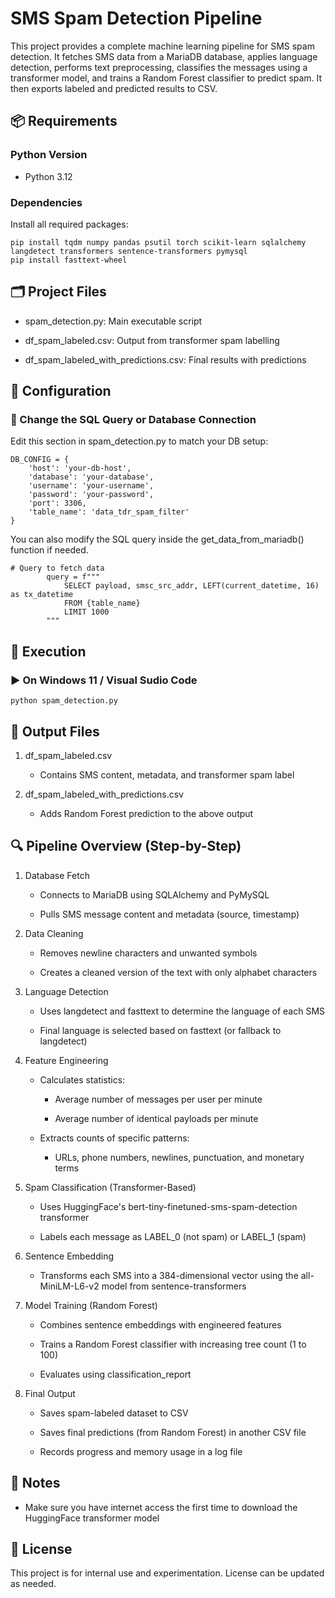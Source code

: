 # SMS Spam Detection Pipeline

This project provides a complete machine learning pipeline for SMS spam detection. It fetches SMS data from a MariaDB database, applies language detection, performs text preprocessing, classifies the messages using a transformer model, and trains a Random Forest classifier to predict spam. It then exports labeled and predicted results to CSV.

## 📦 Requirements

### Python Version

 - Python 3.12

### Dependencies

Install all required packages:
```
pip install tqdm numpy pandas psutil torch scikit-learn sqlalchemy langdetect transformers sentence-transformers pymysql
pip install fasttext-wheel
```

## 🗂 Project Files

- spam_detection.py: Main executable script

- df_spam_labeled.csv: Output from transformer spam labelling

- df_spam_labeled_with_predictions.csv: Final results with predictions

## 🔧 Configuration

### 💾 Change the SQL Query or Database Connection

Edit this section in spam_detection.py to match your DB setup:
```
DB_CONFIG = {
    'host': 'your-db-host',
    'database': 'your-database',
    'username': 'your-username',
    'password': 'your-password',
    'port': 3306,
    'table_name': 'data_tdr_spam_filter'
}
```
You can also modify the SQL query inside the get_data_from_mariadb() function if needed.
```
# Query to fetch data
        query = f"""
            SELECT payload, smsc_src_addr, LEFT(current_datetime, 16) as tx_datetime
            FROM {table_name}
            LIMIT 1000
        """
```

## 🚀 Execution

### ▶ On Windows 11 / Visual Sudio Code
```
python spam_detection.py
```

## 📝 Output Files

1. df_spam_labeled.csv

    - Contains SMS content, metadata, and transformer spam label

2. df_spam_labeled_with_predictions.csv

    - Adds Random Forest prediction to the above output

## 🔍 Pipeline Overview (Step-by-Step)

1. Database Fetch

    - Connects to MariaDB using SQLAlchemy and PyMySQL

    - Pulls SMS message content and metadata (source, timestamp)

2. Data Cleaning

    - Removes newline characters and unwanted symbols

    - Creates a cleaned version of the text with only alphabet characters

3. Language Detection

    - Uses langdetect and fasttext to determine the language of each SMS

    - Final language is selected based on fasttext (or fallback to langdetect)

4. Feature Engineering

    - Calculates statistics:

      - Average number of messages per user per minute

      - Average number of identical payloads per minute

    - Extracts counts of specific patterns:

      - URLs, phone numbers, newlines, punctuation, and monetary terms

5. Spam Classification (Transformer-Based)

    - Uses HuggingFace's bert-tiny-finetuned-sms-spam-detection transformer

    - Labels each message as LABEL_0 (not spam) or LABEL_1 (spam)

6. Sentence Embedding

    - Transforms each SMS into a 384-dimensional vector using the all-MiniLM-L6-v2 model from sentence-transformers

7. Model Training (Random Forest)

    - Combines sentence embeddings with engineered features

    - Trains a Random Forest classifier with increasing tree count (1 to 100)

    - Evaluates using classification_report

8. Final Output

    - Saves spam-labeled dataset to CSV

    - Saves final predictions (from Random Forest) in another CSV file

    - Records progress and memory usage in a log file

## 📌 Notes

  - Make sure you have internet access the first time to download the HuggingFace transformer model

## 🤝 License

This project is for internal use and experimentation. License can be updated as needed.

